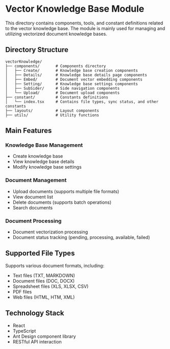 # Vector Knowledge Base Module

This directory contains components, tools, and constant definitions related to the vector knowledge base. The module is mainly used for managing and utilizing vectorized document knowledge bases.

## Directory Structure

```
vectorKnowledge/
├── components/       # Components directory
│   ├── Create/       # Knowledge base creation components
│   ├── Details/      # Knowledge base details page components
│   ├── Embed/        # Document vector embedding components
│   ├── Setting/      # Knowledge base settings components
│   ├── SubSider/     # Side navigation components
│   └── Upload/       # Document upload components
├── constant/         # Constants definitions
│   └── index.tsx     # Contains file types, sync status, and other constants
├── layouts/          # Layout components
├── utils/            # Utility functions
```

## Main Features

### Knowledge Base Management
- Create knowledge base
- View knowledge base details
- Modify knowledge base settings

### Document Management
- Upload documents (supports multiple file formats)
- View document list
- Delete documents (supports batch operations)
- Search documents

### Document Processing
- Document vectorization processing
- Document status tracking (pending, processing, available, failed)

## Supported File Types
Supports various document formats, including:
- Text files (TXT, MARKDOWN)
- Document files (DOC, DOCX)
- Spreadsheet files (XLS, XLSX, CSV)
- PDF files
- Web files (HTML, HTM, XML)

## Technology Stack
- React
- TypeScript
- Ant Design component library
- RESTful API interaction 